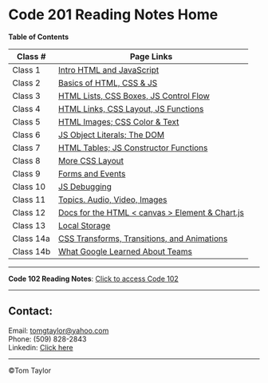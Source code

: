 # Code 201 Reading Notes Home

**Table of Contents**

| Class # | Page Links |  
| ----------- | ----------- |
| Class 1 | [Intro HTML and JavaScript](tomgtaylor.github.io/reading-notes2/class-01)
| Class 2 | [Basics of HTML, CSS & JS](tomgtaylor.github.io/reading-notes2/class-02)
| Class 3 | [HTML Lists, CSS Boxes, JS Control Flow](tomgtaylor.github.io/reading-notes2/class-03)
| Class 4 | [HTML Links, CSS Layout, JS Functions](tomgtaylor.github.io/reading-notes2/class-04)
| Class 5 | [HTML Images; CSS Color & Text](tomgtaylor.github.io/reading-notes2/class-05)
| Class 6 | [JS Object Literals; The DOM](tomgtaylor.github.io/reading-notes2/class-06)
| Class 7 | [HTML Tables; JS Constructor Functions](tomgtaylor.github.io/reading-notes2/class-07)
| Class 8 | [More CSS Layout](tomgtaylor.github.io/reading-notes2/class-08)
| Class 9 | [Forms and Events](tomgtaylor.github.io/reading-notes2/class-09)
| Class 10 | [JS Debugging](tomgtaylor.github.io/reading-notes2/class-10)
| Class 11 |[Topics. Audio, Video, Images](tomgtaylor.github.io/reading-notes2/class-11)
| Class 12 | [Docs for the HTML < canvas > Element & Chart.js](tomgtaylor.github.io/reading-notes2/class-12)
| Class 13 | [Local Storage](tomgtaylor.github.io/reading-notes2/class-13)
| Class  14a | [CSS Transforms, Transitions, and Animations](tomgtaylor.github.io/reading-notes2/class-14a)| 
| Class  14b | [What Google Learned About Teams](tomgtaylor.github.io/reading-notes2/class-14b)

---

**Code 102 Reading Notes**:
[Click to access Code 102](tomgtaylor.github.io/reading-notes) <br>

---

## Contact: 

Email: tomgtaylor@yahoo.com <br>
Phone: (509) 828-2843 <br>
Linkedin: [Click here ](https://www.linkedin.com/in/tom-g-taylor-6559b8ab/)

---

&copy;Tom Taylor
